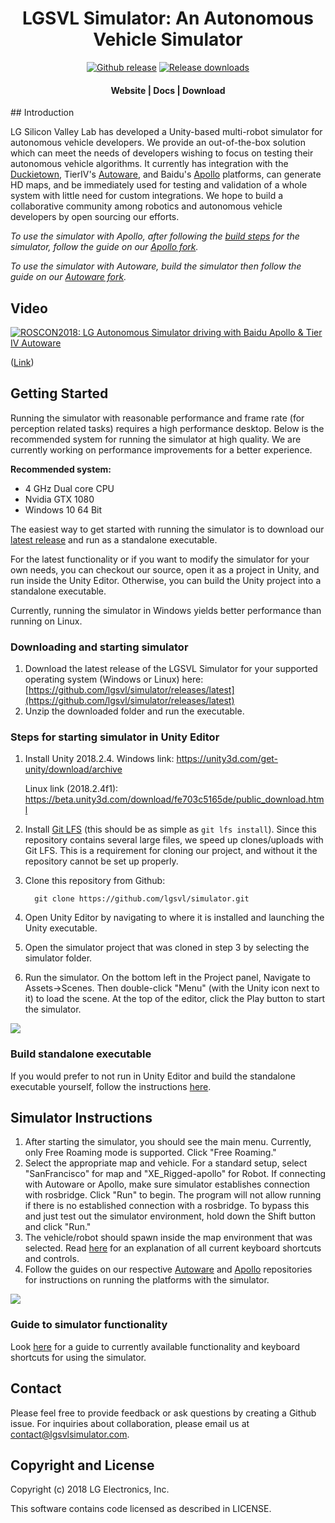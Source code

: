 <h1 align="center">LGSVL Simulator:  An Autonomous Vehicle Simulator</h1>

<div align="center">
<a href="https://github.com/lgsvl/simulator/releases/latest">
<img src="https://img.shields.io/github/release-pre/lgsvl/simulator.svg" alt="Github release" /></a>
<a href="">
<img src="https://img.shields.io/github/downloads/lgsvl/simulator/total.svg" alt="Release downloads" /></a>
</div>
<div align="center">
  <h4>
    <a href="https://lgsvlsimulator.com" style="text-decoration: none">
    Website</a>
    <span> | </span>
    <a href="https://lgsvlsimulator.com/docs" style="text-decoration: none">
    Docs</a>
    <span> | </span>
    <a href="https://github.com/lgsvl/simulator/releases/latest" style="text-decoration: none">
    Download</a>
  </h4>
</div>
## Introduction

LG Silicon Valley Lab has developed a Unity-based multi-robot simulator for autonomous vehicle developers. We provide an out-of-the-box solution which can meet the needs of developers wishing to focus on testing their autonomous vehicle algorithms. It currently has integration with the [Duckietown](https://github.com/lgsvl/duckietown2), TierIV's [Autoware](https://github.com/lgsvl/Autoware), and Baidu's [Apollo](https://github.com/lgsvl/apollo) platforms, can generate HD maps, and be immediately used for testing and validation of a whole system with little need for custom integrations. We hope to build a collaborative community among robotics and autonomous vehicle developers by open sourcing our efforts. 

*To use the simulator with Apollo, after following the [build steps](Docs/build-instructions.md) for the simulator, follow the guide on our [Apollo fork](https://github.com/lgsvl/apollo).*

*To use the simulator with Autoware, build the simulator then follow the guide on our [Autoware fork](https://github.com/lgsvl/Autoware).*



## Video

[![ROSCON2018: LG Autonomous Simulator driving with Baidu Apollo & Tier IV Autoware](Docs/images/readme-thumbnail.jpg)](https://www.youtube.com/watch?v=NgW1P75wiuA&)

([Link](https://www.youtube.com/watch?v=NgW1P75wiuA&))



## Getting Started

Running the simulator with reasonable performance and frame rate (for perception related tasks) requires a high performance desktop. Below is the recommended system for running the simulator at high quality. We are currently working on performance improvements for a better experience. 

**Recommended system:**

- 4 GHz Dual core CPU
- Nvidia GTX 1080
- Windows 10 64 Bit

The easiest way to get started with running the simulator is to download our [latest release](https://github.com/lgsvl/simulator/releases/latest) and run as a standalone executable.

For the latest functionality or if you want to modify the simulator for your own needs, you can checkout our source, open it as a project in Unity, and run inside the Unity Editor. Otherwise, you can build the Unity project into a standalone executable.

Currently, running the simulator in Windows yields better performance than running on Linux. 

### Downloading and starting simulator

1. Download the latest release of the LGSVL Simulator for your supported operating system (Windows or Linux) here: [https://github.com/lgsvl/simulator/releases/latest](https://github.com/lgsvl/simulator/releases/latest)
2. Unzip the downloaded folder and run the executable.

### Steps for starting simulator in Unity Editor

1. Install Unity 2018.2.4. Windows link: https://unity3d.com/get-unity/download/archive

   Linux link (2018.2.4f1): https://beta.unity3d.com/download/fe703c5165de/public_download.html

2. Install [Git LFS](https://git-lfs.github.com/) (this should be as simple as `git lfs install`). Since this repository contains several large files, we speed up clones/uploads with Git LFS. This is a requirement for cloning our project, and without it the repository cannot be set up properly. 

3. Clone this repository from Github:

    ```
      git clone https://github.com/lgsvl/simulator.git
    ```

4. Open Unity Editor by navigating to where it is installed and launching the Unity executable.

5. Open the simulator project that was cloned in step 3 by selecting the simulator folder.

6. Run the simulator. On the bottom left in the Project panel, Navigate to Assets->Scenes. Then double-click "Menu" (with the Unity icon next to it) to load the scene. At the top of the editor, click the Play button to start the simulator.

![](Docs/images/readme-editor-menu.jpg)



### Build standalone executable

If you would prefer to not run in Unity Editor and build the standalone executable yourself, follow the instructions [here](Docs/build-instructions.md).



## Simulator Instructions

1. After starting the simulator, you should see the main menu. Currently, only Free Roaming mode is supported. Click "Free Roaming." 
2. Select the appropriate map and vehicle.  For a standard setup, select "SanFrancisco" for map and "XE_Rigged-apollo" for Robot. If connecting with Autoware or Apollo, make sure simulator establishes connection with rosbridge. Click "Run" to begin. The program will not allow running if there is no established connection with a rosbridge. To bypass this and just test out the simulator environment, hold down the Shift button and click "Run."
3. The vehicle/robot should spawn inside the map environment that was selected. Read [here](Docs/keyboard-shortcuts.md) for an explanation of all current keyboard shortcuts and controls.
4. Follow the guides on our respective [Autoware](https://github.com/lgsvl/Autoware) and [Apollo](https://github.com/lgsvl/apollo) repositories for instructions on running the platforms with the simulator.

![](Docs/images/readme-simulator.jpg)



### Guide to simulator functionality

Look [here](Docs/keyboard-shortcuts.md) for a guide to currently available functionality and keyboard shortcuts for using the simulator.



## Contact

Please feel free to provide feedback or ask questions by creating a Github issue. For inquiries about collaboration, please email us at contact@lgsvlsimulator.com.




## Copyright and License

Copyright (c) 2018 LG Electronics, Inc.

This software contains code licensed as described in LICENSE.